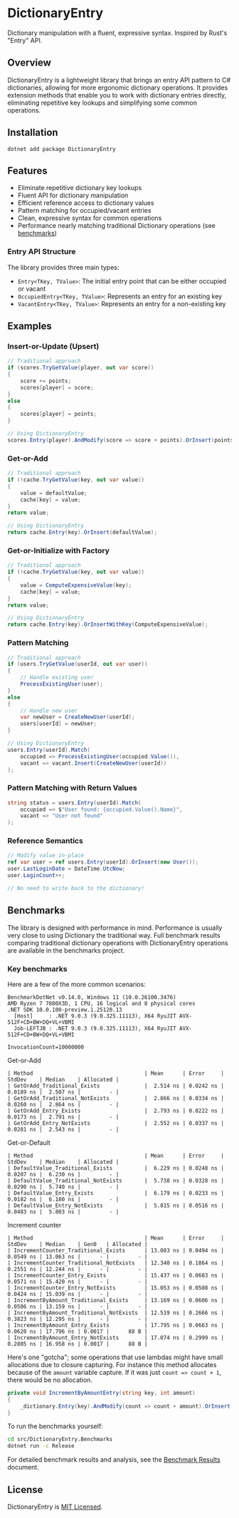 # DictionaryEntry

Dictionary manipulation with a fluent, expressive syntax. Inspired by Rust's "Entry" API.

## Overview

DictionaryEntry is a lightweight library that brings an entry API pattern to C# dictionaries, allowing for more ergonomic dictionary operations. It provides extension methods that enable you to work with dictionary entries directly, eliminating repetitive key lookups and simplifying some common operations.

## Installation

```
dotnet add package DictionaryEntry
```

## Features

- Eliminate repetitive dictionary key lookups
- Fluent API for dictionary manipulation
- Efficient reference access to dictionary values
- Pattern matching for occupied/vacant entries
- Clean, expressive syntax for common operations
- Performance nearly matching traditional Dictionary operations (see [benchmarks](#benchmarks))

### Entry API Structure

The library provides three main types:
- `Entry<TKey, TValue>`: The initial entry point that can be either occupied or vacant
- `OccupiedEntry<TKey, TValue>`: Represents an entry for an existing key
- `VacantEntry<TKey, TValue>`: Represents an entry for a non-existing key

## Examples

### Insert-or-Update (Upsert)

```csharp
// Traditional approach
if (scores.TryGetValue(player, out var score))
{
    score += points;
    scores[player] = score;
}
else
{
    scores[player] = points;
}

// Using DictionaryEntry
scores.Entry(player).AndModify(score => score + points).OrInsert(points);
```

### Get-or-Add

```csharp
// Traditional approach
if (!cache.TryGetValue(key, out var value))
{
    value = defaultValue;
    cache[key] = value;
}
return value;

// Using DictionaryEntry
return cache.Entry(key).OrInsert(defaultValue);
```

### Get-or-Initialize with Factory

```csharp
// Traditional approach
if (!cache.TryGetValue(key, out var value))
{
    value = ComputeExpensiveValue(key);
    cache[key] = value;
}
return value;

// Using DictionaryEntry
return cache.Entry(key).OrInsertWithKey(ComputeExpensiveValue);
```

### Pattern Matching

```csharp
// Traditional approach
if (users.TryGetValue(userId, out var user))
{
    // Handle existing user
    ProcessExistingUser(user);
}
else
{
    // Handle new user
    var newUser = CreateNewUser(userId);
    users[userId] = newUser;
}

// Using DictionaryEntry
users.Entry(userId).Match(
    occupied => ProcessExistingUser(occupied.Value()),
    vacant => vacant.Insert(CreateNewUser(userId))
);
```

### Pattern Matching with Return Values

```csharp
string status = users.Entry(userId).Match(
    occupied => $"User found: {occupied.Value().Name}",
    vacant => "User not found"
);
```

### Reference Semantics

```csharp
// Modify value in-place
ref var user = ref users.Entry(userId).OrInsert(new User());
user.LastLoginDate = DateTime.UtcNow;
user.LoginCount++;

// No need to write back to the dictionary!
```

## Benchmarks

The library is designed with performance in mind. Performance is usually very close to using Dictionary the traditional way. Full benchmark results comparing traditional dictionary operations with DictionaryEntry operations are available in the benchmarks project.

### Key benchmarks

Here are a few of the more common scenarios:

```
BenchmarkDotNet v0.14.0, Windows 11 (10.0.26100.3476)
AMD Ryzen 7 7800X3D, 1 CPU, 16 logical and 8 physical cores
.NET SDK 10.0.100-preview.1.25120.13
  [Host]     : .NET 9.0.3 (9.0.325.11113), X64 RyuJIT AVX-512F+CD+BW+DQ+VL+VBMI
  Job-LEFTJB : .NET 9.0.3 (9.0.325.11113), X64 RyuJIT AVX-512F+CD+BW+DQ+VL+VBMI

InvocationCount=10000000  
```
Get-or-Add
```
| Method                                   | Mean      | Error     | StdDev    | Median    | Allocated |
| GetOrAdd_Traditional_Exists              |  2.514 ns | 0.0242 ns | 0.0189 ns |  2.507 ns |         - |
| GetOrAdd_Traditional_NotExists           |  2.866 ns | 0.0334 ns | 0.0260 ns |  2.864 ns |         - |
| GetOrAdd_Entry_Exists                    |  2.793 ns | 0.0222 ns | 0.0173 ns |  2.791 ns |         - |
| GetOrAdd_Entry_NotExists                 |  2.552 ns | 0.0337 ns | 0.0281 ns |  2.543 ns |         - |
```

Get-or-Default
```
| Method                                   | Mean      | Error     | StdDev    | Median    | Allocated |
| DefaultValue_Traditional_Exists          |  6.229 ns | 0.0248 ns | 0.0207 ns |  6.230 ns |         - |
| DefaultValue_Traditional_NotExists       |  5.738 ns | 0.0328 ns | 0.0290 ns |  5.740 ns |         - |
| DefaultValue_Entry_Exists                |  6.179 ns | 0.0233 ns | 0.0182 ns |  6.180 ns |         - |
| DefaultValue_Entry_NotExists             |  5.815 ns | 0.0516 ns | 0.0483 ns |  5.803 ns |         - |
```

Increment counter
```
| Method                                   | Mean      | Error     | StdDev    | Median    | Gen0   | Allocated |
| IncrementCounter_Traditional_Exists      | 13.083 ns | 0.0494 ns | 0.0549 ns | 13.063 ns |      - |         - |
| IncrementCounter_Traditional_NotExists   | 12.340 ns | 0.1864 ns | 0.2551 ns | 12.244 ns |      - |         - |
| IncrementCounter_Entry_Exists            | 15.437 ns | 0.0683 ns | 0.0571 ns | 15.420 ns |      - |         - |
| IncrementCounter_Entry_NotExists         | 15.053 ns | 0.0508 ns | 0.0424 ns | 15.039 ns |      - |         - |
| IncrementByAmount_Traditional_Exists     | 13.169 ns | 0.0606 ns | 0.0506 ns | 13.159 ns |      - |         - |
| IncrementByAmount_Traditional_NotExists  | 12.519 ns | 0.2666 ns | 0.3823 ns | 12.295 ns |      - |         - |
| IncrementByAmount_Entry_Exists           | 17.795 ns | 0.0663 ns | 0.0620 ns | 17.796 ns | 0.0017 |      88 B |
| IncrementByAmount_Entry_NotExists        | 17.074 ns | 0.2999 ns | 0.2805 ns | 16.958 ns | 0.0017 |      88 B |
```

Here's one "gotcha"; some operations that use lambdas might have small allocations due to closure capturing. For instance this method allocates because of the `amount` variable capture. If it was just `count => count + 1`, there would be no allocation.

```csharp
private void IncrementByAmountEntry(string key, int amount)
{
    _dictionary.Entry(key).AndModify(count => count + amount).OrInsert(amount);
}
```


To run the benchmarks yourself:

```bash
cd src/DictionaryEntry.Benchmarks
dotnet run -c Release
```

For detailed benchmark results and analysis, see the [Benchmark Results](./benchmarks/results-0.1.0.md) document.

## License

DictionaryEntry is [MIT Licensed](https://github.com/kjhickman/DictionaryEntry/blob/main/LICENSE).